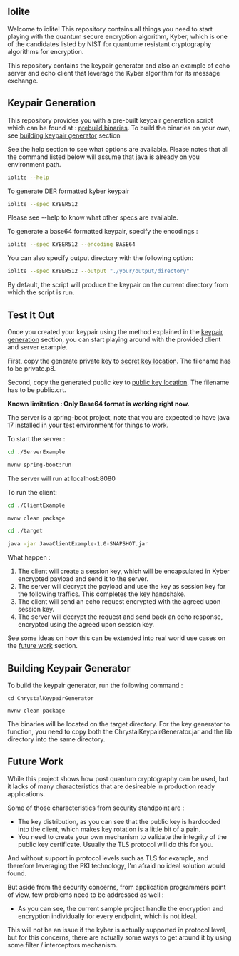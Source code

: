 ## Iolite

Welcome to iolite! This repository contains all things you need to start playing with the quantum secure encryption algorithm, Kyber, which is one of the candidates listed by NIST for quantume resistant cryptography algorithms for encryption.

This repository contains the keypair generator and also an example of echo server and echo client that leverage the Kyber algorithm for its message exchange.

## Keypair Generation
This repository provides you with a pre-built keypair generation script which can be found at : [prebuild binaries](https://github.com/mycotinafulica/iolite/tree/master/ChrystalKeypairGenerator/script). To build the binaries on your own, see [building keypair generator](#building-keypair-generator) section

See the help section to see what options are available. Please notes that all the command listed below will assume that java is already on you environment path.

```sh
iolite --help
```

To generate DER formatted kyber keypair

```sh
iolite --spec KYBER512
```

Please see --help to know what other specs are available.

To generate a base64 formatted keypair, specify the encodings :
```sh
iolite --spec KYBER512 --encoding BASE64
```

You can also specify output directory with the following option:
```sh
iolite --spec KYBER512 --output "./your/output/directory"
```

By default, the script will produce the keypair on the current directory from which the script is run.

## Test It Out

Once you created your keypair using the method explained in the [keypair generation](#keypair-generation) section, you can start playing around with the provided client and server example.

First, copy the generate private key to [secret key location](ServerExample/src/main/resources/). The filename has to be private.p8.

Second, copy the generated public key to [public key location](ClientExample/src/main/resources/). The filename has to be public.crt.

**Known limitation : Only Base64 format is working right now.**

The server is a spring-boot project, note that you are expected to have java 17 installed in your test environment for things to work.

To start the server :
```sh
cd ./ServerExample

mvnw spring-boot:run
```

The server will run at localhost:8080

To run the client:
```sh
cd ./ClientExample

mvnw clean package

cd ./target

java -jar JavaClientExample-1.0-SNAPSHOT.jar
```

What happen :</br>
1. The client will create a session key, which will be encapsulated in Kyber encrypted payload and send it to the server.
2. The server will decrypt the payload and use the key as session key for the following traffics. This completes the key handshake.
3. The client will send an echo request encrypted with the agreed upon session key.
4. The server will decrypt the request and send back an echo response, encrypted using the agreed upon session key.

See some ideas on how this can be extended into real world use cases on the [future work](#future-work) section.

## Building Keypair Generator

To build the keypair generator, run the following command : 
```
cd ChrystalKeypairGenerator

mvnw clean package
```

The binaries will be located on the target directory. For the key generator to function, you need to copy both the ChrystalKeypairGenerator.jar and the lib directory into the same directory.

## Future Work

While this project shows how post quantum cryptography can be used, but it lacks of many characteristics that are desireable in production ready applications. 

Some of those characteristics from security standpoint are :
- The key distribution, as you can see that the public key is hardcoded into the client, which makes key rotation is a little bit of a pain.
- You need to create your own mechanism to validate the integrity of the public key certificate. Usually the TLS protocol will do this for you.

And without support in protocol levels such as TLS for example, and therefore leveraging the PKI technology, I'm afraid no ideal solution would found.

But aside from the security concerns, from application programmers point of view, few problems need to be addressed as well :

- As you can see, the current sample project handle the encryption and encryption individually for every endpoint, which is not ideal.

This will not be an issue if the kyber is actually supported in protocol level, but for this concerns, there are actually some ways to get around it by using some filter / interceptors mechanism.